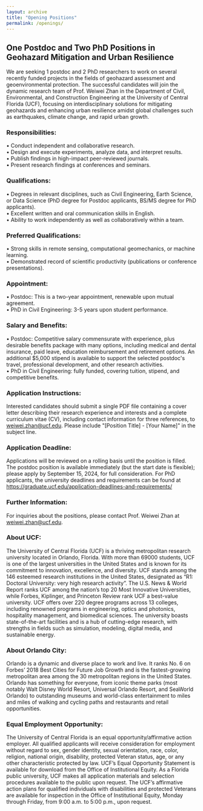 ```yaml
---
layout: archive
title: "Opening Positions"
permalink: /openings/
---
```

## One Postdoc and Two PhD Positions in Geohazard Mitigation and Urban Resilience

We are seeking 1 postdoc and 2 PhD researchers to work on several recently funded projects in the fields of geohazard assessment and geoenvironmental protection. The successful candidates will join the dynamic research team of Prof. Weiwei Zhan in the Department of Civil, Environmental, and Construction Engineering at the University of Central Florida (UCF), focusing on interdisciplinary solutions for mitigating geohazards and enhancing urban resilience amidst global challenges such as earthquakes, climate change, and rapid urban growth.

### Responsibilities: 
•	Conduct independent and collaborative research. <br />
•	Design and execute experiments, analyze data, and interpret results. <br />
•	Publish findings in high-impact peer-reviewed journals. <br />
•	Present research findings at conferences and seminars. <br />

### Qualifications:
•	Degrees in relevant disciplines, such as Civil Engineering, Earth Science, or Data Science (PhD degree for Postdoc applicants, BS/MS degree for PhD applicants). <br />
•	Excellent written and oral communication skills in English. <br />
•	Ability to work independently as well as collaboratively within a team. <br />
### Preferred Qualifications: 
•	Strong skills in remote sensing, computational geomechanics, or machine learning. <br />
•	Demonstrated record of scientific productivity (publications or conference presentations). <br />

### Appointment: 
•	Postdoc: This is a two-year appointment, renewable upon mutual agreement. <br />
•	PhD in Civil Engineering: 3-5 years upon student performance. <br />

### Salary and Benefits: 
•	Postdoc: Competitive salary commensurate with experience, plus desirable benefits package with many options, including medical and dental insurance, paid leave, education reimbursement and retirement options. An additional $5,000 stipend is available to support the selected postdoc's travel, professional development, and other research activities.  <br />
•	PhD in Civil Engineering: fully funded, covering tuition, stipend, and competitive benefits. <br />

### Application Instructions: 
Interested candidates should submit a single PDF file containing a cover letter describing their research experience and interests and a complete curriculum vitae (CV), including contact information for three references, to weiwei.zhan@ucf.edu. Please include "[Position Title] - [Your Name]" in the subject line. <br />

### Application Deadline: 
Applications will be reviewed on a rolling basis until the position is filled. The postdoc position is available immediately (but the start date is flexible); please apply by September 15, 2024, for full consideration. For PhD applicants, the university deadlines and requirements can be found at https://graduate.ucf.edu/application-deadlines-and-requirements/

### Further Information: 
For inquiries about the positions, please contact Prof. Weiwei Zhan at weiwei.zhan@ucf.edu.

### About UCF: 
The University of Central Florida (UCF) is a thriving metropolitan research university located in Orlando, Florida. With more than 69000 students, UCF is one of the largest universities in the United States and is known for its commitment to innovation, excellence, and diversity. UCF stands among the 146 esteemed research institutions in the United States, designated as “R1: Doctoral University: very high research activity”. The U.S. News & World Report ranks UCF among the nation’s top 20 Most Innovative Universities, while Forbes, Kiplinger, and Princeton Review rank UCF a best-value university. UCF offers over 220 degree programs across 13 colleges, including renowned programs in engineering, optics and photonics, hospitality management, and biomedical sciences. The university boasts state-of-the-art facilities and is a hub of cutting-edge research, with strengths in fields such as simulation, modeling, digital media, and sustainable energy. 

### About Orlando City: 
Orlando is a dynamic and diverse place to work and live. It ranks No. 6 on Forbes’ 2018 Best Cities for Future Job Growth and is the fastest-growing metropolitan area among the 30 metropolitan regions in the United States. Orlando has something for everyone, from iconic theme parks (most notably Walt Disney World Resort, Universal Orlando Resort, and SeaWorld Orlando) to outstanding museums and world-class entertainment to miles and miles of walking and cycling paths and restaurants and retail opportunities. 

### Equal Employment Opportunity:
The University of Central Florida is an equal opportunity/affirmative action employer. All qualified applicants will receive consideration for employment without regard to sex, gender identity, sexual orientation, race, color, religion, national origin, disability, protected Veteran status, age, or any other characteristic protected by law. UCF’s Equal Opportunity Statement is available for download from the Office of Institutional Equity. As a Florida public university, UCF makes all application materials and selection procedures available to the public upon request. The UCF’s affirmative action plans for qualified individuals with disabilities and protected Veterans are available for inspection in the Office of Institutional Equity, Monday through Friday, from 9:00 a.m. to 5:00 p.m., upon request.





<!-- [Mega landslide front](/images/DGB-Front-View.jpg)

[Mega landslide top](/images/DGB-top.jpg)

[Mega landslide deposit](/images/DGB-Deposit.jpg)

[Fieldtrip with Mauri McSaveney](/images/FieldTrip.jpg)

[3D tunnel obtained by Laser Scanner](/images/EGX-Tunnel-Deformation.jpg)

[Slope monitoring via GBSAR](/images/GBSAR.jpg)

[Clemson football](/images/ClemsonFootball.jpg)

[PhD graduation ceremony](/images/Graduation-Ceremony.jpg) -->